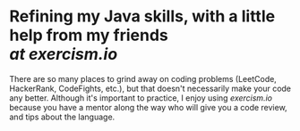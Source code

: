 # Refining my Java skills, with a little help from my friends <br>_at exercism.io_

There are so many places to grind away on coding problems (LeetCode, HackerRank, CodeFights, etc.), but that doesn't necessarily make your code any better. Although it's important to practice, I enjoy using _exercism.io_ because you have a mentor along the way who will give you a code review, and tips about the language.
